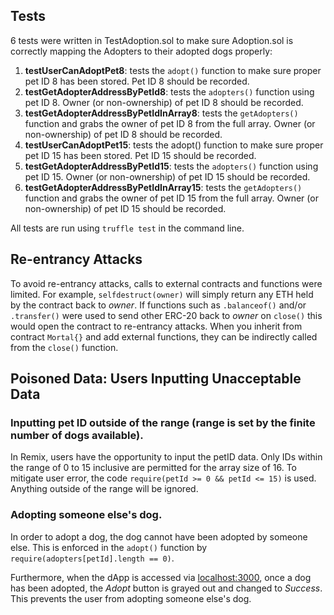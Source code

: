 ## Tests
6 tests were written in TestAdoption.sol to make sure Adoption.sol is correctly mapping the Adopters to their adopted dogs properly:  

  1. **testUserCanAdoptPet8**: tests the `adopt()` function to make sure proper pet ID 8 has been stored. Pet ID 8 should be recorded.
  2. **testGetAdopterAddressByPetId8**: tests the `adopters()` function using pet ID 8. Owner (or non-ownership) of pet ID 8 should be recorded.
  3. **testGetAdopterAddressByPetIdInArray8**: tests the `getAdopters()` function and grabs the owner of pet ID 8 from the full array. Owner (or non-ownership) of pet ID 8 should be recorded.
  4. **testUserCanAdoptPet15**: tests the adopt() function to make sure proper pet ID 15 has been stored. Pet ID 15 should be recorded.
  5. **testGetAdopterAddressByPetId15**: tests the `adopters()` function using pet ID 15. Owner (or non-ownership) of pet ID 15 should be recorded.
  6. **testGetAdopterAddressByPetIdInArray15**: tests the `getAdopters()` function and grabs the owner of pet ID 15 from the full array. Owner (or non-ownership) of pet ID 15 should be recorded.

All tests are run using `truffle test` in the command line.

## Re-entrancy Attacks

  To avoid re-entrancy attacks, calls to external contracts and functions were limited. For example, `selfdestruct(owner)` will simply return any ETH held by the contract back to _owner_. If functions such as `.balanceof()` and/or `.transfer()` were used to send other ERC-20 back to _owner_ on `close()` this would open the contract to re-entrancy attacks. When you inherit from contract `Mortal{}` and add external functions, they can be indirectly called from the `close()` function.

## Poisoned Data: Users Inputting Unacceptable Data  
### Inputting pet ID outside of the range (range is set by the finite number of dogs available).

  In Remix, users have the opportunity to input the petID data. Only IDs within the range of 0 to 15 inclusive are permitted for the array size of 16. To mitigate user error, the code `require(petId >= 0 && petId <= 15)` is used. Anything outside of the range will be ignored.  

### Adopting someone else's dog.

  In order to adopt a dog, the dog cannot have been adopted by someone else. This is enforced in the `adopt()` function by `require(adopters[petId].length == 0)`.  

  Furthermore, when the dApp is accessed via [localhost:3000](localhost:3000), once a dog has been adopted, the _Adopt_ button is grayed out and changed to _Success_. This prevents the user from adopting someone else's dog.
